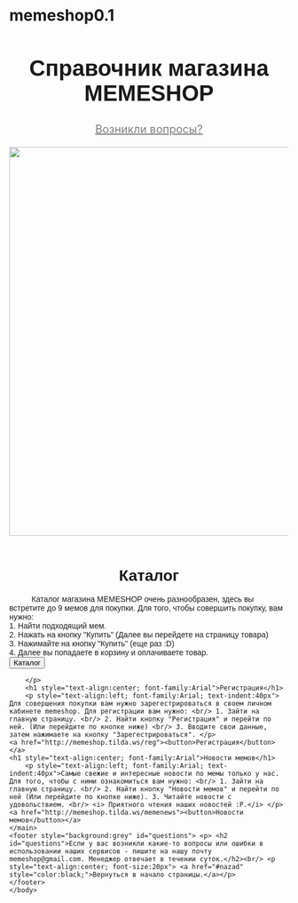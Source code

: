 # memeshop0.1
<html>
    <body>
        <header>
        <h1 style="font-size:40px; text-align:center; font-family:Arial; ">Справочник магазина MEMESHOP</h1>
        <h2  id="nazad"></h2>
        <p style="text-align:center; font-size:20px"> <a href="#questions" style="color:grey;">Возникли вопросы?</a> </p>
         <img src="https://drive.google.com/uc?export=view&id=
1ZDrzaCGJSj5ECToyEmtVSe7BNKghXLjK" width="700">
        </header>
        <main>
            <h1 style="text-align:center; font-family:Arial">Каталог</h1>
        <p style="text-align:left; font-family:Arial; text-indent:40px">Каталог магазина MEMESHOP очень разнообразен, здесь вы встретите до 9 мемов для покупки. Для того, чтобы совершить покупку, вам нужно: <br/> 1. Найти подходящий мем. <br/> 2. Нажать на кнопку "Купить" (Далее вы перейдете на страницу товара) <br/> 3. Нажимайте на кнопку "Купить" (еще раз :D) <br/> 4. Далее вы попадаете в корзину и оплачиваете товар.<br/>
        <a href="http://memeshop.tilda.ws/"><button>Каталог</button></a>
        
        </p>
        <h1 style="text-align:center; font-family:Arial">Регистрация</h1>
        <p style="text-align:left; font-family:Arial; text-indent:40px"> Для совершения покупки вам нужно зарегестрироваться в своем личном кабинете memeshop. Для регистрации вам нужно: <br/> 1. Зайти на главную страницу. <br/> 2. Найти кнопку "Регистрация" и перейти по ней. (Или перейдите по кнопке ниже) <br/> 3. Вводите свои данные, затем нажимаете на кнопку "Зарегестрироваться". </p>
    <a href="http://memeshop.tilda.ws/reg"><button>Регистрация</button></a>
    <h1 style="text-align:center; font-family:Arial">Новости мемов</h1>
        <p style="text-align:left; font-family:Arial; text-indent:40px">Самые свежие и интересные новости по мемы только у нас. Для того, чтобы с ними ознакомиться вам нужно: <br/> 1. Зайти на главную страницу. <br/> 2. Найти кнопку "Новости мемов" и перейти по ней (Или перейдите по кнопке ниже). 3. Читайте новости с удовольствием. <br/> <i> Приятного чтения наших новостей :P.</i> </p>
    <a href="http://memeshop.tilda.ws/memenews"><button>Новости мемов</button></a>  
    </main>
    <footer style="background:grey" id="questions"> <p> <h2  id="questions">Если у вас возникли какие-то вопросы или ошибки в использовании наших сервисов - пишите на нашу почту memeshop@gmail.com. Менеджер отвечает в течении суток.</h2><br/> <p style="text-align:center; font-size:20px"> <a href="#nazad" style="color:black;">Вернуться в начало страницы.</a></p>
    </footer>
    </body>
</html>
